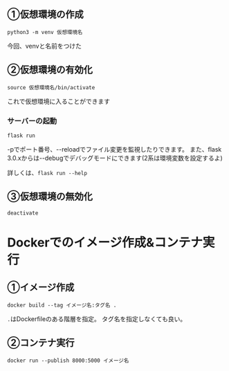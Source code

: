 ## ①仮想環境の作成
```shell
python3 -m venv 仮想環境名
```
今回、venvと名前をつけた

## ②仮想環境の有効化
```shell
source 仮想環境名/bin/activate
```
これで仮想環境に入ることができます
### サーバーの起動
```
flask run
```
-pでポート番号、--reloadでファイル変更を監視したりできます。
また、flask 3.0.xからは--debugでデバッグモードにできます(2系は環境変数を設定するよ)

詳しくは、``flask run --help``

## ③仮想環境の無効化
```shell
deactivate
```

# Dockerでのイメージ作成&コンテナ実行

## ①イメージ作成
```
docker build --tag イメージ名:タグ名 .
```
``.``はDockerfileのある階層を指定。
タグ名を指定しなくても良い。

## ②コンテナ実行
```
docker run --publish 8000:5000 イメージ名
```
